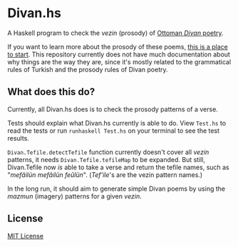 # Divan.hs

A Haskell program to check the *vezin* (prosody) of [Ottoman *Divan* poetry](http://en.wikipedia.org/wiki/Ottoman_poetry).

If you want to learn more about the prosody of these poems, [this is a place to start](http://en.wikipedia.org/wiki/Arabic_prosody). This repository currently does not have much documentation about why things are the way they are, since it's mostly related to the grammatical rules of Turkish and the prosody rules of Divan poetry.

## What does this do?

Currently, all Divan.hs does is to check the prosody patterns of a verse.

Tests should explain what Divan.hs currently is able to do. View `Test.hs` to read the tests or run `runhaskell Test.hs` on your terminal to see the test results.

`Divan.Tefile.detectTefile` function currently doesn't cover all *vezin* patterns, it needs `Divan.Tefile.tefileMap` to be expanded. But still, Divan.Tefile now *is* able to take a verse and return the tefile names, such as "*mefâilün mefâilün feûlün*". (*Tef'ile*'s are the vezin pattern names.)

In the long run, it should aim to generate simple Divan poems by using the *mazmun* (imagery) patterns for a given *vezin*.

## License
[MIT License](http://joom.mit-license.org/)
